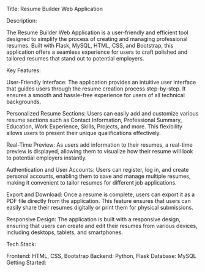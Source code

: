 Title: Resume Builder Web Application

Description:

The Resume Builder Web Application is a user-friendly and efficient tool designed to simplify the process of creating and managing professional resumes. Built with Flask, MySQL, HTML, CSS, and Bootstrap, this application offers a seamless experience for users to craft polished and tailored resumes that stand out to potential employers.

Key Features:

User-Friendly Interface: The application provides an intuitive user interface that guides users through the resume creation process step-by-step. It ensures a smooth and hassle-free experience for users of all technical backgrounds.

Personalized Resume Sections: Users can easily add and customize various resume sections such as Contact Information, Professional Summary, Education, Work Experience, Skills, Projects, and more. This flexibility allows users to present their unique qualifications effectively.

Real-Time Preview: As users add information to their resumes, a real-time preview is displayed, allowing them to visualize how their resume will look to potential employers instantly.

Authentication and User Accounts: Users can register, log in, and create personal accounts, enabling them to save and manage multiple resumes, making it convenient to tailor resumes for different job applications.

Export and Download: Once a resume is complete, users can export it as a PDF file directly from the application. This feature ensures that users can easily share their resumes digitally or print them for physical submissions.

Responsive Design: The application is built with a responsive design, ensuring that users can create and edit their resumes from various devices, including desktops, tablets, and smartphones.

Tech Stack:

Frontend: HTML, CSS, Bootstrap
Backend: Python, Flask
Database: MySQL
Getting Started:
